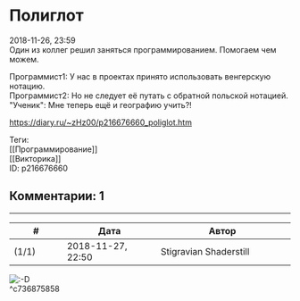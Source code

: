 Полиглот
========

  
2018-11-26, 23:59  
 Один из коллег решил заняться программированием. Помогаем чем можем.   
   
 Программист1: У нас в проектах принято использовать венгерскую нотацию.   
 Программист2: Но не следует её путать с обратной польской нотацией.   
 "Ученик": Мне теперь ещё и географию учить?!   
  
<https://diary.ru/~zHz00/p216676660_poliglot.htm>  
  
Теги:  
[[Программирование]]  
[[Викторика]]  
ID: p216676660  


Комментарии: 1
--------------

  


---



|         #         |              Дата              |                     Автор                     |           ID           |
| --- | --- | --- | --- |
| (1/1) | 2018-11-27, 22:50 | Stigravian Shaderstill | c736875858 |

  
 ![:-D](http://static.diary.ru/picture/1133.gif)   
 ^c736875858